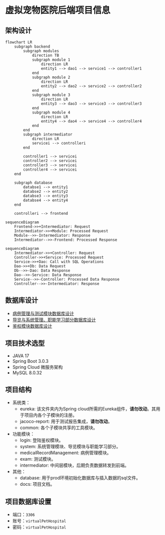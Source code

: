 <!--
 * @Author: pikapikapikaori pikapikapi_kaori@icloud.com
 * @Date: 2023-03-17 02:07:30
 * @LastEditors: pikapikapikaori pikapikapi_kaori@icloud.com
 * @LastEditTime: 2023-04-09 23:50:49
 * @FilePath: /virtualPetHospital-backend/docs/ProjectInfo.md
 * @Description: 这是默认设置,请设置`customMade`, 打开koroFileHeader查看配置 进行设置: https://github.com/OBKoro1/koro1FileHeader/wiki/%E9%85%8D%E7%BD%AE
-->
# 虚拟宠物医院后端项目信息

## 架构设计

``` mermaid
flowchart LR
    subgraph backend
        subgraph modules
            direction TB
            subgraph module 1
                direction LR
                entity1 --> dao1 --> service1 --> controller1
            end
            subgraph module 2
                direction LR
                entity2 --> dao2 --> service2 --> controller2
            end
            subgraph module 3
                direction LR
                entity3 --> dao3 --> service3 --> controller3
            end
            subgraph module 4
                direction LR
                entity4 --> dao4 --> service4 --> controller4
            end
        end
        subgraph intermediator
            direction LR
            servicei --> controlleri
        end

        controller1 --> servicei
        controller2 --> servicei
        controller3 --> servicei
        controller4 --> servicei
    end

    subgraph database
        databse1 --> entity1
        databse2 --> entity2
        databse3 --> entity3
        databse4 --> entity4
    end

    controlleri --> frontend
```

```mermaid
sequenceDiagram
    Frontend->>+Intermediator: Request
    Intermediator->>+Module: Processed Request
    Module-->>-Intermediator: Response
    Intermediator-->>-Frontend: Processed Response
```

```mermaid
sequenceDiagram
    Intermediator->>+Controller: Request
    Controller->>+Service: Processed Request
    Service->>+Dao: Call with SQL Operations
    Dao->>+Db: Data Request
    Db-->>-Dao: Data Response
    Dao-->>-Service: Data Response
    Service-->>-Controller: Processed Data Response
    Controller-->>-Intermediator: Response
```

## 数据库设计

- [病例管理与测试模块数据库设计](../medicalRecordManagement/README.md#数据库设计)
- [导览与系统管理、职能学习部分数据库设计](../system/README.md#er图)
- [鉴权模块数据库设计](../login/README.md#数据库设计er图)

## 项目技术选型

- JAVA 17
- Spring Boot 3.0.3
- Spring Cloud 微服务架构
- MySQL 8.0.32

## 项目结构

- 系统类：
  - eureka: 该文件夹内为Spring cloud所需的Eureka组件，**请勿改动**。其用于项目内各个子模块的注册。
  - jacoco-report: 用于测试报告集成，**请勿改动**。
  - common: 各个子模块共享的工具模块。
- 功能模块：
  - login: 登陆鉴权模块。
  - system: 系统管理模块、导览模块与职能学习部分。
  - medicalRecordManagement: 病例管理模块。
  - exam: 测试模块。
  - intermediator: 中间层模块，后期负责数据转发到前端。
- 其他：
  - database: 用于prod环境初始化数据库与插入数据的sql文件。
  - docs: 项目文档。

## 项目数据库设置

- 端口：`3306`
- 账号：`virtualPetHospital`
- 密码：`virtualPetHospital`
